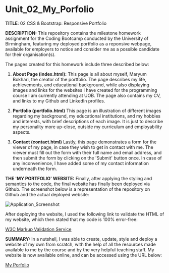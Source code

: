 # Unit_02_My_Porfolio

<b>TITLE</b>: 02 CSS & Bootstrap: Responsive Portfolio

<b>DESCRIPTION:</b>
This repository contains the milestone homework assignment for the Coding Bootcamp conducted by the University of Birmingham, featuring my deployed portfolio as a reponsive webpage, available for employers to notice and consider me as a possible candidate for their organisation(s).

The pages created for this homework include three described below:

1. <b>About Page (index.html):</b>
    This page is all about myself, Maryum Bokhari, the creator of the portfolio. The page describes my life, achievements, and educational background, while also displaying images and links for the websites I have created for the programming course I am currently attending at UOB. The page also contains my CV, and links to my Github and LinkedIn profiles.

2. <b>Portfolio (portfolio.html)</b>
    This page is an illustration of different images regarding my background, my educational institutions, and my hobbies and interests, with brief descriptions of each image. It is just to describe my personality more up-close, outside my curriculum and employability aspects.

3. <b>Contact (contact.html)</b>
    Lastly, this page demonstrates a form for the viewer of my page, in case they wish to get in contact with me. The viewer must fill out the form with their full name and email address, and then submit the form by clicking on the 'Submit' button once. In case of any inconvenience, I have added some of my contact information underneath the form.

<b>THE 'MY PORTFOLIO' WEBSITE:</b>
Finally, after applying the styling and semantics to the code, the final website has finally been deployed via Github. The screenshot below is a representation of the repository on Github and the actual deployed website:

![Application_Screenshot](https://user-images.githubusercontent.com/73832871/102022360-45bb2b80-3d7e-11eb-9160-440f17ca966e.PNG)

After deploying the website, I used the following link to validate the HTML of my website, which then stated that my code is 100% error-free:

<a href = "https://validator.w3.org/" terget = "_blank">W3C Markup Validation Service</a>

<b>SUMMARY:</b>
In a nutshell, I was able to create, update, style and deploy a website of my own from scratch, with the help of all the resources made available to me by the course and by the very helpful teaching staff. My website is now available online, and can be accessed using the URL below:

<a href = "https://maryum97.github.io/Unit_02_CSS_Bootstrap/index.html" target = "_blank">My Porfolio</a>
